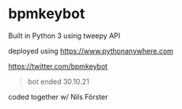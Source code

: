# bpmkeybot

Built in Python 3 using tweepy API

deployed using https://www.pythonanywhere.com

https://twitter.com/bpmkeybot

> bot ended 30.10.21

coded together w/ Nils Förster
